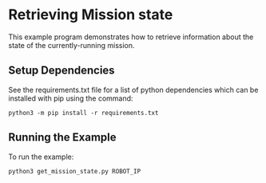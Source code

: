<!--
Copyright (c) 2023 Boston Dynamics, Inc.  All rights reserved.

Downloading, reproducing, distributing or otherwise using the SDK Software
is subject to the terms and conditions of the Boston Dynamics Software
Development Kit License (20191101-BDSDK-SL).
-->

# Retrieving Mission state

This example program demonstrates how to retrieve information about the state of the currently-running mission.

## Setup Dependencies

See the requirements.txt file for a list of python dependencies which can be installed with pip using the command:

```
python3 -m pip install -r requirements.txt
```

## Running the Example

To run the example:

```
python3 get_mission_state.py ROBOT_IP
```
